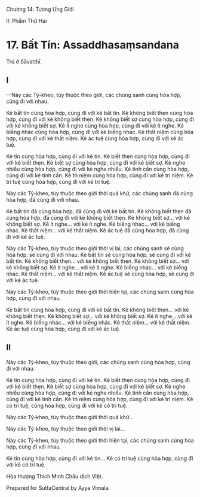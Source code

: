  

Chương 14: Tương Ưng Giới

II: Phẩm Thứ Hai

# 17\. Bất Tín: Assaddhasaṃsandana

Trú ở Sāvatthī.

## I

—Này các Tỷ-kheo, tùy thuộc theo giới, các chúng sanh cùng hòa hợp, cùng đi với nhau.

Kẻ bất tín cùng hòa hợp, cùng đi với kẻ bất tín. Kẻ không biết thẹn cùng hòa hợp, cùng đi với kẻ không biết thẹn. Kẻ không biết sợ cùng hòa hợp, cùng đi với kẻ không biết sợ. Kẻ ít nghe cùng hòa hợp, cùng đi với kẻ ít nghe. Kẻ biếng nhác cùng hòa hợp, cùng đi với kẻ biếng nhác. Kẻ thất niệm cùng hòa hợp, cùng đi với kẻ thất niệm. Kẻ ác tuệ cùng hòa hợp, cùng đi với kẻ ác tuệ.

Kẻ tín cùng hòa hợp, cùng đi với kẻ tín. Kẻ biết thẹn cùng hòa hợp, cùng đi với kẻ biết thẹn. Kẻ biết sợ cùng hòa hợp, cùng đi với kẻ biết sợ. Kẻ nghe nhiều cùng hòa hợp, cùng đi với kẻ nghe nhiều. Kẻ tinh cần cùng hòa hợp, cùng đi với kẻ tinh cần. Kẻ trì niệm cùng hòa hợp, cùng đi với kẻ trì niệm. Kẻ trí tuệ cùng hòa hợp, cùng đi với kẻ trí tuệ.

Này các Tỷ-kheo, tùy thuộc theo giới thời quá khứ, các chúng sanh đã cùng hòa hợp, đã cùng đi với nhau.

Kẻ bất tín đã cùng hòa hợp, đã cùng đi với kẻ bất tín. Kẻ không biết thẹn đã cùng hòa hợp, đã cùng đi với kẻ không biết thẹn. Kẻ không biết sợ… với kẻ không biết sợ. Kẻ ít nghe… với kẻ ít nghe. Kẻ biếng nhác… với kẻ biếng nhác. Kẻ thất niệm… với kẻ thất niệm. Kẻ ác tuệ đã cùng hòa hợp, đã cùng đi với kẻ ác tuệ.

Này các Tỷ-kheo, tùy thuộc theo giới thời vị lai, các chúng sanh sẽ cùng hòa hợp, sẽ cùng đi với nhau. Kẻ bất tín sẽ cùng hòa hợp, sẽ cùng đi với kẻ bất tín. Kẻ không biết thẹn… với kẻ không biết thẹn. Kẻ không biết sợ… với kẻ không biết sợ. Kẻ ít nghe… với kẻ ít nghe. Kẻ biếng nhác… với kẻ biếng nhác. Kẻ thất niệm… với kẻ thất niệm. Kẻ ác tuệ sẽ cùng hòa hợp, sẽ cùng đi với kẻ ác tuệ.

Này các Tỷ-kheo, tùy thuộc theo giới thời hiện tại, các chúng sanh cùng hòa hợp, cùng đi với nhau.

Kẻ bất tín cùng hòa hợp, cùng đi với kẻ bất tín. Kẻ không biết thẹn… với kẻ không biết thẹn. Kẻ không biết sợ… với kẻ không biết sợ. Kẻ ít nghe… với kẻ ít nghe. Kẻ biếng nhác… với kẻ biếng nhác. Kẻ thất niệm… với kẻ thất niệm. Kẻ ác tuệ cùng hòa hợp, cùng đi với kẻ ác tuệ.

## II

Này các Tỷ-kheo, tùy thuộc theo giới, các chúng sanh cùng hòa hợp, cùng đi với nhau.

Kẻ tín cùng hòa hợp, cùng đi với kẻ tín. Kẻ biết thẹn cùng hòa hợp, cùng đi với kẻ biết thẹn. Kẻ biết sợ cùng hòa hợp, cùng đi với kẻ biết sợ. Kẻ nghe nhiều cùng hòa hợp, cùng đi với kẻ nghe nhiều. Kẻ tinh cần cùng hòa hợp, cùng đi với kẻ tinh cần. Kẻ trì niệm cùng hòa hợp, cùng đi với kẻ trì niệm. Kẻ có trí tuệ, cùng hòa hợp, cùng đi với kẻ có trí tuệ.

Này các Tỷ-kheo, tùy thuộc theo giới thời quá khứ…

Này các Tỷ-kheo, tùy thuộc theo giới thời vị lai…

Này các Tỷ-kheo, tùy thuộc theo giới thời hiện tại, các chúng sanh cùng hòa hợp, cùng đi với nhau.

Kẻ tín cùng hòa hợp, cùng đi với kẻ tín… Kẻ có trí tuệ cùng hòa hợp, cùng đi với kẻ có trí tuệ.

Hòa thượng Thích Minh Châu dịch Việt.

Prepared for SuttaCentral by Ayya Vimala.